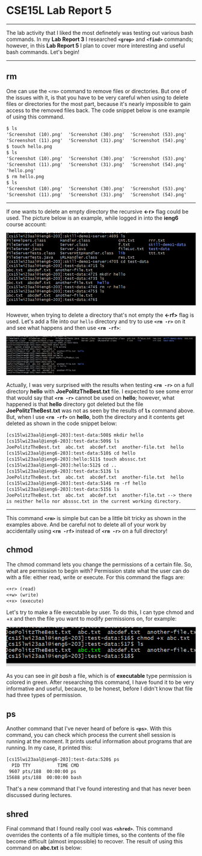 # CSE15L Lab Report 5
***
The lab activity that I liked the most definetely was testing out various bash commands. In my **Lab Report 3** I researched **`<grep>`** and **`<find>`** commands; however, in this **Lab Report 5** I plan to cover more interesting and useful bash commands. Let's begin!
***
## rm
One can use the `<rm>` command to remove files or directories. But one of the issues with it, is that you have to be very careful when using to delete files or directories for the most part, because it's nearly impossible to gain access to the removed files back. The code snippet below is one example of using this command.
```
$ ls
'Screenshot (10).png'  'Screenshot (30).png'  'Screenshot (53).png'
'Screenshot (11).png'  'Screenshot (31).png'  'Screenshot (54).png'
$ touch hello.png
$ ls
'Screenshot (10).png'  'Screenshot (30).png'  'Screenshot (53).png'
'Screenshot (11).png'  'Screenshot (31).png'  'Screenshot (54).png'
'hello.png'
$ rm hello.png
$ ls
'Screenshot (10).png'  'Screenshot (30).png'  'Screenshot (53).png'
'Screenshot (11).png'  'Screenshot (31).png'  'Screenshot (54).png'
```
***
If one wants to delete an empty directory the recursive **<-r>** flag could be used. The picture below is an example, while logged in into the **ieng6** course account:

![Image1](rm-r.png)

However, when trying to delete a directory that's not empty the **<-rf>** flag is used. Let's add a file into our `hello` directory and try to use **`<rm -r>`** on it and see what happens and then use **`<rm -rf>`**:

![Image2](rm-rf.png)

Actually, I was very surprised with the results when testing **`<rm -r>`** on a full directory **hello** with **JoePolitzTheBest.txt** file. I expected to see some error that would say that **`<rm -r>`** cannot be used on **hello**; however, what happened is that **hello** directory got deleted but the file **JoePolitzTheBest.txt** was not as seen by the results of **`ls`** command above. But, when I use **`<rm -rf>`** on **hello**, both the directory and it contents get deleted as shown in the code snippet below:
```
[cs15lwi23aal@ieng6-203]:test-data:508$ mkdir hello
[cs15lwi23aal@ieng6-203]:test-data:509$ ls
JoePolitzTheBest.txt  abc.txt  abcdef.txt  another-file.txt  hello
[cs15lwi23aal@ieng6-203]:test-data:510$ cd hello
[cs15lwi23aal@ieng6-203]:hello:511$ touch absssc.txt
[cs15lwi23aal@ieng6-203]:hello:512$ cd ..
[cs15lwi23aal@ieng6-203]:test-data:513$ ls
JoePolitzTheBest.txt  abc.txt  abcdef.txt  another-file.txt  hello
[cs15lwi23aal@ieng6-203]:test-data:514$ rm -rf hello
[cs15lwi23aal@ieng6-203]:test-data:515$ ls
JoePolitzTheBest.txt  abc.txt  abcdef.txt  another-file.txt --> there is neither hello nor absssc.txt in the current working directory.
```
***
This command **`<rm>`** is simple but can be a little bit tricky as shown in the examples above. And be careful not to delete all of your work by accidentally using **`<rm -rf>`** instead of **`<rm -r>`** on a full directory!

## chmod
The chmod command lets you change the permissions of a certain file. So, what are permission to begin with? Permission state what the user can do with a file: either read, write or execute. For this command the flags are:
```
<+r> (read)
<+w> (write)
<+x> (execute)
```
Let's try to make a file executable by user. To do this, I can type chmod and +x and then the file you want to modify permissions on, for example:

![Image3](chmod+x.png)

As you can see in *git bash* a file, which is of **executable** type permission is colored in green. After researching this command, I have found it to be very informative and useful, because, to be honest, before I didn't know that file had three types of permission.

## ps
Another command that I've never heard of before is **`<ps>`**. With this command, you can check which process the current shell session is running at the moment. It prints useful information about programs that are running. In my case, it printed this:
```
[cs15lwi23aal@ieng6-203]:test-data:520$ ps
  PID TTY          TIME CMD
 9607 pts/188  00:00:00 ps
15688 pts/188  00:00:00 bash
```
That's a new command that I've found interesting and that has never been discussed during lectures.

## shred
Final command that I found really cool was **`<shred>`**. This command overrides the contents of a file multiple times, so the contents of the file become difficult (almost impossible) to recover. The result of using this command on **abc.txt** is below:
